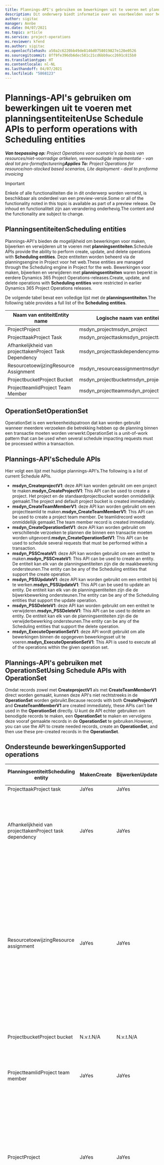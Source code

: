 ```yaml
---
title: Plannings-API's gebruiken om bewerkingen uit te voeren met planningsentiteiten
description: Dit onderwerp biedt informatie over en voorbeelden voor het gebruik van plannings-API's.
author: sigitac
manager: Annbe
ms.date: 04/07/2021
ms.topic: article
ms.service: project-operations
ms.reviewer: kfend
ms.author: sigitac
ms.openlocfilehash: a50a2c6220bb49de8146d0758019827e120e0526
ms.sourcegitcommit: 8ff9fe396db6dec581c21cd6bb9acc2691c815b0
ms.translationtype: HT
ms.contentlocale: nl-NL
ms.lasthandoff: 04/07/2021
ms.locfileid: "5868123"
---
```

# <a name="use-schedule-apis-to-perform-operations-with-scheduling-entities"></a><span data-ttu-id="42d0c-103">Plannings-API's gebruiken om bewerkingen uit te voeren met planningsentiteiten</span><span class="sxs-lookup"><span data-stu-id="42d0c-103">Use Schedule APIs to perform operations with Scheduling entities</span></span>

<span data-ttu-id="42d0c-104">_**Van toepassing op:** Project Operations voor scenario's op basis van resources/niet-voorradige artikelen, vereenvoudigde implementatie - van deal tot pro-formafacturering_</span><span class="sxs-lookup"><span data-stu-id="42d0c-104">_**Applies To:** Project Operations for resource/non-stocked based scenarios, Lite deployment - deal to proforma invoicing_</span></span>

> [!IMPORTANT] 
> <span data-ttu-id="42d0c-105">Enkele of alle functionaliteiten die in dit onderwerp worden vermeld, is beschikbaar als onderdeel van een preview-versie.</span><span class="sxs-lookup"><span data-stu-id="42d0c-105">Some or all of the functionality noted in this topic is available as part of a preview release.</span></span> <span data-ttu-id="42d0c-106">De inhoud en functionaliteit zijn aan verandering onderhevig.</span><span class="sxs-lookup"><span data-stu-id="42d0c-106">The content and the functionality are subject to change.</span></span> 

## <a name="scheduling-entities"></a><span data-ttu-id="42d0c-107">Planningsentiteiten</span><span class="sxs-lookup"><span data-stu-id="42d0c-107">Scheduling entities</span></span>

<span data-ttu-id="42d0c-108">Plannings-API's bieden de mogelijkheid om bewerkingen voor maken, bijwerken en verwijderen uit te voeren met **planningsentiteiten**​.</span><span class="sxs-lookup"><span data-stu-id="42d0c-108">Schedule APIs provide the ability to perform create, update, and delete operations with **Scheduling entities**.</span></span> <span data-ttu-id="42d0c-109">Deze entiteiten worden beheerd via de planningsengine in Project voor het web.</span><span class="sxs-lookup"><span data-stu-id="42d0c-109">These entities are managed through the Scheduling engine in Project for the web.</span></span> <span data-ttu-id="42d0c-110">Bewerkingen voor maken, bijwerken en verwijderen met **planningsentiteiten** waren beperkt in eerdere Dynamics 365 Project Operations-releases.</span><span class="sxs-lookup"><span data-stu-id="42d0c-110">Create, update, and delete operations with **Scheduling entities** were restricted in earlier Dynamics 365 Project Operations releases.</span></span>

<span data-ttu-id="42d0c-111">De volgende tabel bevat een volledige lijst met de **planningsentiteiten**​.</span><span class="sxs-lookup"><span data-stu-id="42d0c-111">The following table provides a full list of the **Scheduling entities**.</span></span>

| <span data-ttu-id="42d0c-112">Naam van entiteit</span><span class="sxs-lookup"><span data-stu-id="42d0c-112">Entity name</span></span>  | <span data-ttu-id="42d0c-113">Logische naam van entiteit</span><span class="sxs-lookup"><span data-stu-id="42d0c-113">Entity logical name</span></span> |
| --- | --- |
| <span data-ttu-id="42d0c-114">Project</span><span class="sxs-lookup"><span data-stu-id="42d0c-114">Project</span></span> | <span data-ttu-id="42d0c-115">msdyn_project</span><span class="sxs-lookup"><span data-stu-id="42d0c-115">msdyn_project</span></span> |
| <span data-ttu-id="42d0c-116">Projecttaak</span><span class="sxs-lookup"><span data-stu-id="42d0c-116">Project Task</span></span>  | <span data-ttu-id="42d0c-117">msdyn_projecttask</span><span class="sxs-lookup"><span data-stu-id="42d0c-117">msdyn_projecttask</span></span>  |
| <span data-ttu-id="42d0c-118">Afhankelijkheid van projecttaken</span><span class="sxs-lookup"><span data-stu-id="42d0c-118">Project Task Dependency</span></span>  | <span data-ttu-id="42d0c-119">msdyn_projecttaskdependency</span><span class="sxs-lookup"><span data-stu-id="42d0c-119">msdyn_projecttaskdependency</span></span>  |
| <span data-ttu-id="42d0c-120">Resourcetoewijzing</span><span class="sxs-lookup"><span data-stu-id="42d0c-120">Resource Assignment</span></span> | <span data-ttu-id="42d0c-121">msdyn_resourceassignment</span><span class="sxs-lookup"><span data-stu-id="42d0c-121">msdyn_resourceassignment</span></span> |
| <span data-ttu-id="42d0c-122">Projectbucket</span><span class="sxs-lookup"><span data-stu-id="42d0c-122">Project Bucket</span></span>  | <span data-ttu-id="42d0c-123">msdyn_projectbucket</span><span class="sxs-lookup"><span data-stu-id="42d0c-123">msdyn_projectbucket</span></span> |
| <span data-ttu-id="42d0c-124">Projectteamlid</span><span class="sxs-lookup"><span data-stu-id="42d0c-124">Project Team Member</span></span> | <span data-ttu-id="42d0c-125">msdyn_projectteam</span><span class="sxs-lookup"><span data-stu-id="42d0c-125">msdyn_projectteam</span></span> |

## <a name="operationset"></a><span data-ttu-id="42d0c-126">OperationSet</span><span class="sxs-lookup"><span data-stu-id="42d0c-126">OperationSet</span></span>

<span data-ttu-id="42d0c-127">OperationSet is een werkeenheidspatroon dat kan worden gebruikt wanneer meerdere verzoeken die betrekking hebben op de planning binnen een transactie moeten worden verwerkt.</span><span class="sxs-lookup"><span data-stu-id="42d0c-127">OperationSet is a unit-of-work pattern that can be used when several schedule impacting requests must be processed within a transaction.</span></span>

## <a name="schedule-apis"></a><span data-ttu-id="42d0c-128">Plannings-API's</span><span class="sxs-lookup"><span data-stu-id="42d0c-128">Schedule APIs</span></span>

<span data-ttu-id="42d0c-129">Hier volgt een lijst met huidige plannings-API's.</span><span class="sxs-lookup"><span data-stu-id="42d0c-129">The following is a list of current Schedule APIs.</span></span>

- <span data-ttu-id="42d0c-130">**msdyn_CreateprojectV1**: deze API kan worden gebruikt om een project te maken.</span><span class="sxs-lookup"><span data-stu-id="42d0c-130">**msdyn_CreateProjectV1**: This API can be used to create a project.</span></span> <span data-ttu-id="42d0c-131">Het project en de standaardprojectbucket worden onmiddellijk gemaakt.</span><span class="sxs-lookup"><span data-stu-id="42d0c-131">The project and default project bucket is created immediately.</span></span>
- <span data-ttu-id="42d0c-132">**msdyn_CreateTeamMemberV1**: deze API kan worden gebruikt om een projectteamlid te maken.</span><span class="sxs-lookup"><span data-stu-id="42d0c-132">**msdyn_CreateTeamMemberV1**: This API can be used to create a project team member.</span></span> <span data-ttu-id="42d0c-133">De teamlidrecord wordt onmiddellijk gemaakt.</span><span class="sxs-lookup"><span data-stu-id="42d0c-133">The team member record is created immediately.</span></span>
- <span data-ttu-id="42d0c-134">**msdyn_CreateOperationSetV1**: deze API kan worden gebruikt om verschillende verzoeken te plannen die binnen een transactie moeten worden uitgevoerd.</span><span class="sxs-lookup"><span data-stu-id="42d0c-134">**msdyn_CreateOperationSetV1**: This API can be used to schedule several requests that must be performed within a transaction.</span></span>
- <span data-ttu-id="42d0c-135">**msdyn_PSSCreateV1**: deze API kan worden gebruikt om een entiteit te maken.</span><span class="sxs-lookup"><span data-stu-id="42d0c-135">**msdyn_PSSCreateV1**: This API can be used to create an entity.</span></span> <span data-ttu-id="42d0c-136">De entiteit kan elk van de planningsentiteiten zijn die de maakbewerking ondersteunen.</span><span class="sxs-lookup"><span data-stu-id="42d0c-136">The entity can be any of the Scheduling entities that support the create operation.</span></span>
- <span data-ttu-id="42d0c-137">**msdyn_PSSUpdateV1**: deze API kan worden gebruikt om een entiteit bij te werken.</span><span class="sxs-lookup"><span data-stu-id="42d0c-137">**msdyn_PSSUpdateV1**: This API can be used to update an entity.</span></span> <span data-ttu-id="42d0c-138">De entiteit kan elk van de planningsentiteiten zijn die de bijwerkbewerking ondersteunen.</span><span class="sxs-lookup"><span data-stu-id="42d0c-138">The entity can be any of the Scheduling entities that support the update operation.</span></span>
- <span data-ttu-id="42d0c-139">**msdyn_PSSDeleteV1**: deze API kan worden gebruikt om een entiteit te verwijderen.</span><span class="sxs-lookup"><span data-stu-id="42d0c-139">**msdyn_PSSDeleteV1**: This API can be used to delete an entity.</span></span> <span data-ttu-id="42d0c-140">De entiteit kan elk van de planningsentiteiten zijn die de verwijderbewerking ondersteunen.</span><span class="sxs-lookup"><span data-stu-id="42d0c-140">The entity can be any of the Scheduling entities that support the delete operation.</span></span>
- <span data-ttu-id="42d0c-141">**msdyn_ExecuteOperationSetV1**: deze API wordt gebruikt om alle bewerkingen binnen de opgegeven bewerkingsset uit te voeren.</span><span class="sxs-lookup"><span data-stu-id="42d0c-141">**msdyn_ExecuteOperationSetV1**: This API is used to execute all of the operations within the given operation set.</span></span>

## <a name="using-schedule-apis-with-operationset"></a><span data-ttu-id="42d0c-142">Plannings-API's gebruiken met OperationSet</span><span class="sxs-lookup"><span data-stu-id="42d0c-142">Using Schedule APIs with OperationSet</span></span>

<span data-ttu-id="42d0c-143">Omdat records zowel met **CreateprojectV1** als met **CreateTeamMemberV1** direct worden gemaakt, kunnen deze API's niet rechtstreeks in de **OperationSet** worden gebruikt.</span><span class="sxs-lookup"><span data-stu-id="42d0c-143">Because records with both **CreateProjectV1** and **CreateTeamMemberV1** are created immediately, these APIs can't be used in the **OperationSet** directly.</span></span> <span data-ttu-id="42d0c-144">U kunt de API echter gebruiken om benodigde records te maken, een **OperationSet** te maken en vervolgens deze vooraf gemaakte records in de **OperationSet** te gebruiken.</span><span class="sxs-lookup"><span data-stu-id="42d0c-144">However, you can use the API to create needed records, create an **OperationSet**, and then use these pre-created records in the **OperationSet**.</span></span>

## <a name="supported-operations"></a><span data-ttu-id="42d0c-145">Ondersteunde bewerkingen</span><span class="sxs-lookup"><span data-stu-id="42d0c-145">Supported operations</span></span>

| <span data-ttu-id="42d0c-146">Planningsentiteit</span><span class="sxs-lookup"><span data-stu-id="42d0c-146">Scheduling entity</span></span> | <span data-ttu-id="42d0c-147">Maken</span><span class="sxs-lookup"><span data-stu-id="42d0c-147">Create</span></span> | <span data-ttu-id="42d0c-148">Bijwerken</span><span class="sxs-lookup"><span data-stu-id="42d0c-148">Update</span></span> | <span data-ttu-id="42d0c-149">Delete</span><span class="sxs-lookup"><span data-stu-id="42d0c-149">Delete</span></span> | <span data-ttu-id="42d0c-150">Belangrijke aandachtspunten</span><span class="sxs-lookup"><span data-stu-id="42d0c-150">Important considerations</span></span> |
| --- | --- | --- | --- | --- |
<span data-ttu-id="42d0c-151">Projecttaak</span><span class="sxs-lookup"><span data-stu-id="42d0c-151">Project task</span></span> | <span data-ttu-id="42d0c-152">Ja</span><span class="sxs-lookup"><span data-stu-id="42d0c-152">Yes</span></span> | <span data-ttu-id="42d0c-153">Ja</span><span class="sxs-lookup"><span data-stu-id="42d0c-153">Yes</span></span> | <span data-ttu-id="42d0c-154">Ja</span><span class="sxs-lookup"><span data-stu-id="42d0c-154">Yes</span></span> | <span data-ttu-id="42d0c-155">Geen</span><span class="sxs-lookup"><span data-stu-id="42d0c-155">None</span></span> |
| <span data-ttu-id="42d0c-156">Afhankelijkheid van projecttaken</span><span class="sxs-lookup"><span data-stu-id="42d0c-156">Project task dependency</span></span> | <span data-ttu-id="42d0c-157">Ja</span><span class="sxs-lookup"><span data-stu-id="42d0c-157">Yes</span></span> | <span data-ttu-id="42d0c-158">Ja</span><span class="sxs-lookup"><span data-stu-id="42d0c-158">Yes</span></span> | | <span data-ttu-id="42d0c-159">Records voor de afhankelijkheid van projecttaken worden niet bijgewerkt.</span><span class="sxs-lookup"><span data-stu-id="42d0c-159">Project task dependency records aren't updated.</span></span> <span data-ttu-id="42d0c-160">In plaats daarvan kan een oude record worden verwijderd en kan een nieuwe record worden gemaakt.</span><span class="sxs-lookup"><span data-stu-id="42d0c-160">Instead, an old record can be deleted and a new record can be created.</span></span> |
| <span data-ttu-id="42d0c-161">Resourcetoewijzing</span><span class="sxs-lookup"><span data-stu-id="42d0c-161">Resource assignment</span></span> | <span data-ttu-id="42d0c-162">Ja</span><span class="sxs-lookup"><span data-stu-id="42d0c-162">Yes</span></span> | <span data-ttu-id="42d0c-163">Ja</span><span class="sxs-lookup"><span data-stu-id="42d0c-163">Yes</span></span> | | <span data-ttu-id="42d0c-164">Bewerkingen met de volgende velden worden niet ondersteund: **BookableResourceID**, **Effort**, **EffortCompleted**, **EffortRemaining** en **PlannedWork**.</span><span class="sxs-lookup"><span data-stu-id="42d0c-164">Operations with the following fields aren't supported: **BookableResourceID**, **Effort**, **EffortCompleted**, **EffortRemaining**, and **PlannedWork**.</span></span> <span data-ttu-id="42d0c-165">Records voor resourcetoewijzingen worden niet bijgewerkt.</span><span class="sxs-lookup"><span data-stu-id="42d0c-165">Resource assignment records aren't updated.</span></span> <span data-ttu-id="42d0c-166">In plaats daarvan kan de oude record worden verwijderd en kan een nieuwe record worden gemaakt.</span><span class="sxs-lookup"><span data-stu-id="42d0c-166">Instead, the old record can be deleted and a new record can be created.</span></span> |
| <span data-ttu-id="42d0c-167">Projectbucket</span><span class="sxs-lookup"><span data-stu-id="42d0c-167">Project bucket</span></span> | <span data-ttu-id="42d0c-168">N.v.t.</span><span class="sxs-lookup"><span data-stu-id="42d0c-168">N/A</span></span> | <span data-ttu-id="42d0c-169">N.v.t.</span><span class="sxs-lookup"><span data-stu-id="42d0c-169">N/A</span></span> | <span data-ttu-id="42d0c-170">N.v.t.</span><span class="sxs-lookup"><span data-stu-id="42d0c-170">N/A</span></span> | <span data-ttu-id="42d0c-171">De standaardbucket wordt gemaakt met de API **CreateprojectV1**.</span><span class="sxs-lookup"><span data-stu-id="42d0c-171">The default bucket is created using the **CreateProjectV1** API.</span></span> |
| <span data-ttu-id="42d0c-172">Projectteamlid</span><span class="sxs-lookup"><span data-stu-id="42d0c-172">Project team member</span></span> | <span data-ttu-id="42d0c-173">Ja</span><span class="sxs-lookup"><span data-stu-id="42d0c-173">Yes</span></span> | <span data-ttu-id="42d0c-174">Ja</span><span class="sxs-lookup"><span data-stu-id="42d0c-174">Yes</span></span> | <span data-ttu-id="42d0c-175">Ja</span><span class="sxs-lookup"><span data-stu-id="42d0c-175">Yes</span></span> | <span data-ttu-id="42d0c-176">Gebruik voor de maakbewerking de API **CreateTeamMemberV1**.</span><span class="sxs-lookup"><span data-stu-id="42d0c-176">For the create operation, use the **CreateTeamMemberV1** API.</span></span> |
| <span data-ttu-id="42d0c-177">Project</span><span class="sxs-lookup"><span data-stu-id="42d0c-177">Project</span></span> | <span data-ttu-id="42d0c-178">Ja</span><span class="sxs-lookup"><span data-stu-id="42d0c-178">Yes</span></span> | <span data-ttu-id="42d0c-179">Ja</span><span class="sxs-lookup"><span data-stu-id="42d0c-179">Yes</span></span> | <span data-ttu-id="42d0c-180">N.v.t.</span><span class="sxs-lookup"><span data-stu-id="42d0c-180">N/A</span></span> | <span data-ttu-id="42d0c-181">Bewerkingen met de volgende velden worden niet ondersteund: **StateCode**, **BulkGenerationStatus**, **GlobalRevisionToken**, **CalendarID**, **Effort**, **EffortCompleted**, **EffortRemaining**, **Progress**, **Finish**, **TaskEarliestStart** en **Duration**.</span><span class="sxs-lookup"><span data-stu-id="42d0c-181">Operations with the following fields aren't supported: **StateCode**, **BulkGenerationStatus**, **GlobalRevisionToken**, **CalendarID**, **Effort**, **EffortCompleted**, **EffortRemaining**, **Progress**, **Finish**, **TaskEarliestStart**, and **Duration**.</span></span> |

<span data-ttu-id="42d0c-182">Deze API's kunnen worden aangeroepen met entiteitsobjecten die aangepaste velden bevatten.</span><span class="sxs-lookup"><span data-stu-id="42d0c-182">These APIs can be called with entity objects that include custom fields.</span></span>

<span data-ttu-id="42d0c-183">De id-eigenschap is optioneel.</span><span class="sxs-lookup"><span data-stu-id="42d0c-183">The ID property is optional.</span></span> <span data-ttu-id="42d0c-184">Als deze wordt opgegeven, wordt geprobeerd deze te gebruiken en wordt er een uitzondering gegenereerd als deze niet kan worden gebruikt.</span><span class="sxs-lookup"><span data-stu-id="42d0c-184">If it's provided, the system attempts to use it and throws an exception if it can't be used.</span></span> <span data-ttu-id="42d0c-185">Als deze niet wordt opgegeven, wordt de id door het systeem gegenerereerd.</span><span class="sxs-lookup"><span data-stu-id="42d0c-185">If it isn't provided, the system will generate it.</span></span>

## <a name="limitations-and-known-issues"></a><span data-ttu-id="42d0c-186">Beperkingen en bekende problemen</span><span class="sxs-lookup"><span data-stu-id="42d0c-186">Limitations and known issues</span></span>
<span data-ttu-id="42d0c-187">Hieronder volgt een lijst met beperkingen en bekende problemen:</span><span class="sxs-lookup"><span data-stu-id="42d0c-187">The following is a list of limitations and known issues:</span></span>

- <span data-ttu-id="42d0c-188">Plannings-API's kunnen alleen worden gebruikt door **gebruikers met een Microsoft Project-licentie**.</span><span class="sxs-lookup"><span data-stu-id="42d0c-188">Schedule APIs can only be used by **Users with Microsoft Project License.**</span></span> <span data-ttu-id="42d0c-189">Ze kunnen niet worden gebruikt door:</span><span class="sxs-lookup"><span data-stu-id="42d0c-189">They can't be used by:</span></span>
    - <span data-ttu-id="42d0c-190">Gebruikers van de toepassing</span><span class="sxs-lookup"><span data-stu-id="42d0c-190">Application users</span></span>
    - <span data-ttu-id="42d0c-191">Systeemgebruikers</span><span class="sxs-lookup"><span data-stu-id="42d0c-191">System users</span></span>
    - <span data-ttu-id="42d0c-192">Integration-gebruikers</span><span class="sxs-lookup"><span data-stu-id="42d0c-192">Integration users</span></span>
    - <span data-ttu-id="42d0c-193">Andere gebruikers die niet over de vereiste licentie beschikken</span><span class="sxs-lookup"><span data-stu-id="42d0c-193">Other users that don't have the required license</span></span>
- <span data-ttu-id="42d0c-194">Elke **OperationSet** kan maximaal 100 bewerkingen omvatten.</span><span class="sxs-lookup"><span data-stu-id="42d0c-194">Each **OperationSet** can only have a maximum of 100 operations.</span></span>
- <span data-ttu-id="42d0c-195">Elke gebruiker kan maximaal tien open **OperationSets** hebben.</span><span class="sxs-lookup"><span data-stu-id="42d0c-195">Each user can only have a maximum of 10 open **OperationSets**.</span></span>
- <span data-ttu-id="42d0c-196">Project Operations ondersteunt momenteel maximaal 500 totale taken in een project.</span><span class="sxs-lookup"><span data-stu-id="42d0c-196">Project Operations currently supports a maximum of 500 total tasks on a project.</span></span>
- <span data-ttu-id="42d0c-197">Momenteel zijn geen foutstatus en foutenlogboeken beschikbaar voor **OperationSet**.</span><span class="sxs-lookup"><span data-stu-id="42d0c-197">**OperationSet** failure status and failure logs aren't currently available.</span></span>
- <span data-ttu-id="42d0c-198">Plannings-API's zijn in openbare preview.</span><span class="sxs-lookup"><span data-stu-id="42d0c-198">Schedule APIs are in Public preview.</span></span> <span data-ttu-id="42d0c-199">Het gebruik van deze API's in een productieomgeving wordt niet ondersteund door Microsoft.</span><span class="sxs-lookup"><span data-stu-id="42d0c-199">Using these APIs in a Production environment isn't supported by Microsoft.</span></span>

## <a name="sample-scenario"></a><span data-ttu-id="42d0c-200">Voorbeeldscenario</span><span class="sxs-lookup"><span data-stu-id="42d0c-200">Sample scenario</span></span>

<span data-ttu-id="42d0c-201">In dit scenario maakt u een project, een teamlid, vier taken en twee resourcetoewijzingen.</span><span class="sxs-lookup"><span data-stu-id="42d0c-201">In this scenario, you will create a project, a team member, four tasks, and two resource assignments.</span></span> <span data-ttu-id="42d0c-202">Vervolgens werkt u één taak bij, werkt u het project bij, verwijdert u één taak, verwijdert u één resourcetoewijzing en maakt u een taakafhankelijkheid.</span><span class="sxs-lookup"><span data-stu-id="42d0c-202">Next, you will update one task, update the project, delete one task, delete one resource assignment, and create a task dependency.</span></span>

```C#
Entity project = CreateProject();
project.Id = CallCreateProjectAction(project);
var projectReference = project.ToEntityReference();

var teamMember = new Entity("msdyn_projectteam", Guid.NewGuid());
teamMember["msdyn_name"] = $"TM {DateTime.Now.ToShortTimeString()}";
teamMember["msdyn_project"] = projectReference;
var createTeamMemberResponse = CallCreateTeamMemberAction(teamMember);

var description = $"My demo {DateTime.Now.ToShortTimeString()}";
var operationSetId = CallCreateOperationSetAction(project.Id, description);

var task1 = GetTask("1WW", projectReference);
var task2 = GetTask("2XX", projectReference, task1.ToEntityReference());
var task3 = GetTask("3YY", projectReference);
var task4 = GetTask("4ZZ";, projectReference);

var assignment1 = GetResourceAssignment("R1", teamMember, task2, project);
var assignment2 = GetResourceAssignment"R2", teamMember, task3, project);

var task1Response = CallPssCreateAction(task1, operationSetId);
var task2Response = CallPssCreateAction(task2, operationSetId);
var task3Response = CallPssCreateAction(task3, operationSetId);
var task4Response = CallPssCreateAction(task4, operationSetId);

varassignment1Response = CallPssCreateAction(assignment1, operationSetId);
varassignment2Response = CallPssCreateAction(assignment2, operationSetId);

task2["msdyn_subject"] = "Updated Task";
var task2UpdateResponse = CallPssUpdateAction(task2, operationSetId);

project["msdyn_subject"] = $"Proj update {DateTime.Now.ToShortTimeString()}";
var projectUpdateResponse = CallPssUpdateAction(project, operationSetId);

var task4DeleteResponse = CallPssDeleteAction(task4.Id.ToString(), task4.LogicalName, operationSetId);

varassignment2DeleteResponse = CallPssDeleteAction(assignment2.Id.ToString(), assignment2.LogicalName, operationSetId);

var dependency1 = GetTaskDependency(project, task2, task3);
var dependency1Response = CallPssCreateAction(dependency1, operationSetId);

CallExecuteOperationSetAction(operationSetId);
Console.WriteLine("Done....");
```

## <a name="additional-samples"></a><span data-ttu-id="42d0c-203">Aanvullende voorbeelden</span><span class="sxs-lookup"><span data-stu-id="42d0c-203">Additional samples</span></span>

```C#
#region Call actions 

///<summary>
/// Calls the action to create an operationSet
/// </summary>
/// <paramname="projectId">project id for the operations to be included in this operationSet>/param>
/// <paramname="description">description of this operationSet</param>
/// <returns>operationSet id</returns>
privatestring CallCreateOperationSetAction(Guid projectId, string description)
{
    OrganizationRequest operationSetRequest = new OrganizationRequest("msdyn_CreateOperationSetV1");
    operationSetRequest["ProjectId"] = projectId.ToString();
    operationSetRequest["Description"] = description;
    OrganizationResponse response = organizationService.Execute(operationSetRequest);
    return response["OperationSetId"].ToString();
}

/// <summary>
/// Calls the action to create an entity, only Task and Resource Assignment for now
/// </summary>
/// <paramname="entity">Task or Resource Assignment</param>
/// <paramname="operationSetId">operationSet id</param>
/// <returns>OperationSetResponse</returns>
private OperationSetResponse CallPssCreateAction(Entity entity, string operationSetId)
{
    OrganizationRequest operationSetRequest = new OrganizationRequest("msdyn_PssCreateV1");
    operationSetRequest["Entity"] = entity;
    operationSetRequest["OperationSetId"] = operationSetId;
    return GetOperationSetResponseFromOrgResponse(organizationService.Execute(operationSetRequest));
}

/// <summary<
/// Calls the action to update an entity, only Task for now
/// </summary>
/// <paramname="entity">Task or Resource Assignment</param>
/// <paramname="operationSetId">operationSet Id</param>
/// <returns>OperationSetResponse</returns>
private OperationSetResponse CallPssUpdateAction(Entity entity, string operationSetId)
{
    OrganizationRequest operationSetRequest = new OrganizationRequest("msdyn_PssUpdateV1");
    operationSetRequest["Entity"] = entity;
    operationSetRequest["OperationSetId"] = operationSetId;
    return GetOperationSetResponseFromOrgResponse(organizationService.Execute(operationSetRequest));
}

/// <summary>
/// Calls the action to update an entity, only Task and Resource Assignment for now
/// <summary>
/// <paramname="recordId">Id of the record to be deleted</param>
/// <paramname="entityLogicalName">Entity logical name of the record</param>
/// <paramname="operationSetId">OperationSet Id</param>
/// <returns>OperationSetResponse</returns>
private OperationSetResponse CallPssDeleteAction(string recordId, string entityLogicalName, string operationSetId)
{
    OrganizationRequest operationSetRequest = new OrganizationRequest("msdyn_PssDeleteV1");
    operationSetRequest["RecordId"] = recordId;
    operationSetRequest["EntityLogicalName"] = entityLogicalName;
    operationSetRequest["OperationSetId"] = operationSetId;
    return GetOperationSetResponseFromOrgResponse(organizationService.Execute(operationSetRequest));
}

/// <summary>
/// Calls the action to execute requests in an operationSet
/// <summary>
/// <paramname="operationSetId">operationSet id</param>
/// <returns>OperationSetResponse</returns>
private OperationSetResponse CallExecuteOperationSetAction(string operationSetId)
{
    OrganizationRequest operationSetRequest = new OrganizationRequest("msdyn_ExecuteOperationSetV1");
    operationSetRequest["OperationSetId"] = operationSetId;
    return GetOperationSetResponseFromOrgResponse(organizationService.Execute(operationSetRequest));
}

/// <summary>
/// This can be used to abandon an operationSet that is no longer needed
/// </summary>
/// <paramname="operationSetId">operationSet id</param>
/// <returns>OperationSetResponse</returns>
protected OperationSetResponse CallAbandonOperationSetAction(Guid operationSetId)
{
    OrganizationRequest operationSetRequest = new OrganizationRequest("msdyn_AbandonOperationSetV1");
    operationSetRequest["OperationSetId"] = operationSetId.ToString();
    return GetOperationSetResponseFromOrgResponse(organizationService.Execute(operationSetRequest));
}

/// <summary>
/// Calls the action to create a new project
/// </summary>
/// <paramname="project">Project</param>
/// <returns>project Id</returns>
private Guid CallCreateProjectAction(Entity project)
{
    OrganizationRequest createProjectRequest = new OrganizationRequest("msdyn_CreateProjectV1";
    createProjectRequest["Project"] = project;
    OrganizationResponse response = organizationService.Execute(createProjectRequest);
    var projectId = Guid.Parse((string)response["ProjectId"]);

    return projectId;
}

/// <summary>
/// Calls the action to create a new project team member
/// </summary>
/// <paramname="teamMember">Project team member</param>
/// <returns>project team member Id</returns>
privatestring CallCreateTeamMemberAction(Entity teamMember)
{
    OrganizationRequest request = new OrganizationRequest("msdyn_CreateTeamMemberV1");
    request["TeamMember"] = teamMember;
    OrganizationResponse response = organizationService.Execute(request);
    return (string)response["TeamMemberId"];
}

private OperationSetResponse GetOperationSetResponseFromOrgResponse(OrganizationResponse orgResponse)
{
    return JsonConvert.DeserializeObject><OperationSetResponse>
    ((string)orgResponse.Results["OperationSetResponse";]);
}

private EntityCollection GetDefaultBucket(EntityReference projectReference)
{
    var columnsToFetch = new ColumnSet(";msdyn_project", "msdyn_name");
    var getDefaultBucket = new QueryExpression("msdyn_projectbucket")
    {
        ColumnSet = columnsToFetch,
        Criteria =
        {
            Conditions =
            {
                new ConditionExpression("msdyn_project", ConditionOperator.Equal, projectReference.Id),
                new ConditionExpression("msdyn_name", ConditionOperator.Equal, "Bucket 1")
            }
        }
    };
    return organizationService.RetrieveMultiple(getDefaultBucket);
}

private Entity GetBucket(EntityReference projectReference)
{
    var bucketCollection = GetDefaultBucket(projectReference);
    if (bucketCollection.Entities.Count > 0)
    {
    return bucketCollection[0].ToEntity<Entity>();
    }

    throw new Exception($"Please open project with id {projectReference.Id} in the Dynamics UI and navigate to the Tasks tab");
}

private Entity CreateProject()
{
    var project = new Entity("msdyn_project", Guid.NewGuid());
    project["msdyn_subject"] = $"Proj {DateTime.Now.ToShortTimeString()}";
    return project;
}

private Entity GetTask(string name, EntityReference projectReference, EntityReference parentReference = null)
{
    var task = new Entity("msdyn_projecttask", Guid.NewGuid());
    task["msdyn_project"] = projectReference;
    task["msdyn_subject"] = name;
    task["msdyn_effort";] = 4d;
    task["msdyn_scheduledstart"] = DateTime.Today;
    task["msdyn_scheduledend"] = DateTime.Today.AddDays(5);
    task["msdyn_progress"] = 0.34m;
    task["msdyn_start"] = DateTime.Now.AddDays(1);
    task["msdyn_projectbucket"] = GetBucket(projectReference).ToEntityReference();
    task["msdyn_LinkStatus"] = new OptionSetValue(192350000);

    //Custom field handling
    /*
        task["new_custom1"] = "Just my test";
        task[";new_age"] = 98;
        task["new_amount"] = 591.34m;
        task["new_isready"] = new OptionSetValue(100000000);
    */

    if (parentReference == null)
    {
        task["msdyn_outlinelevel"] = 1;
    }
    else
    {
        task["msdyn_parenttask"] = parentReference;
    }
    return task;
}

private Entity GetResourceAssignment(string name, Entity teamMember, Entity task, Entity project)
{
    var assignment = new Entity("msdyn_resourceassignment", Guid.NewGuid());
    assignment["msdyn_projectteamid"] = teamMember.ToEntityReference();
    assignment["msdyn_taskid"] = task.ToEntityReference();
    assignment["msdyn_projectid"] = project.ToEntityReference();
    assignment["msdyn_name"] = name;
    assignment["msdyn_start"] = DateTime.Now;
    assignment["msdyn_finish"] = DateTime.Now;
    return assignment;
}

protected Entity GetTaskDependency(Entity project, Entity predecessor, Entity successor)
{
    var taskDependency = new Entity("msdyn_projecttaskdependency", Guid.NewGuid());
    taskDependency["msdyn_project"] = project.ToEntityReference();
    taskDependency["msdyn_predecessortask"] = predecessor.ToEntityReference();
    taskDependency["msdyn_successortask"] = successor.ToEntityReference();
    taskDependency["msdyn_linktype"] = new OptionSetValue(192350000);
    return taskDependency;
}

#endregion

#region OperationSetResponse DataContract --- Sample code ----

[DataContract]
publicclassOperationSetResponse
{
    [DataMember(Name = "operationSetId")]
    public Guid OperationSetId { get; set; }

    [DataMember(Name = "operationSetDetailId")]
    public Guid OperationSetDetailId { get; set; }

    [DataMember(Name = "operationType")]
    publicstring OperationType { get; set; }

    [DataMember(Name = "recordId")]
    publicstring RecordId { get; set; }

    [DataMember(Name = "correlationId")]
    publicstring CorrelationId { get; set; }
}

#endregion
```
